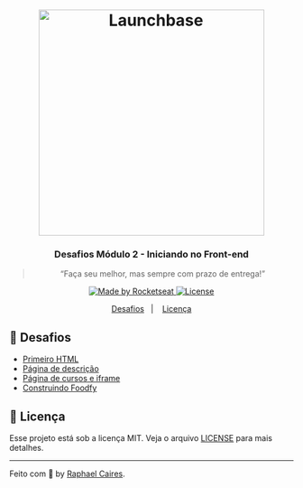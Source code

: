 <h1 align="center">
    <img alt="Launchbase" src="https://storage.googleapis.com/golden-wind/bootcamp-launchbase/logo.png" width="400px" />
</h1>

<h3 align="center">
  Desafios Módulo 2 - Iniciando no Front-end
</h3>

<blockquote align="center">“Faça seu melhor, mas sempre com prazo de entrega!”</blockquote>

<p align="center">

  <a href="https://rocketseat.com.br">
    <img alt="Made by Rocketseat" src="https://img.shields.io/badge/made%20by-Rocketseat-%23F8952D">
  </a>

  <a href="LICENSE" >
    <img alt="License" src="https://img.shields.io/badge/license-MIT-%23F8952D">
  </a>

</p>

<p align="center">
  <a href="#rocket-desafios">Desafios</a>&nbsp;&nbsp;&nbsp;|&nbsp;&nbsp;&nbsp;
  <a href="#memo-licença">Licença</a>
</p>


## :rocket: Desafios

- [Primeiro HTML](https://github.com/raphaelcaires/launchbase-desafios-02/tree/main/2-1%20Primeiro%20HTML)
- [Página de descrição](https://github.com/raphaelcaires/launchbase-desafios-02/tree/main/2-2%20P%C3%A1gina%20de%20descri%C3%A7%C3%A3o)
- [Página de cursos e iframe](https://github.com/raphaelcaires/launchbase-desafios-02/tree/main/2-3%20P%C3%A1gina%20de%20cursos%20e%20iframe)
- [Construindo Foodfy](https://github.com/raphaelcaires/launchbase-desafios-02)


## :memo: Licença

Esse projeto está sob a licença MIT. Veja o arquivo [LICENSE](/LICENSE) para mais detalhes.

---

Feito com :purple_heart: by [Raphael Caires](https://github.com/raphaelcaires).
